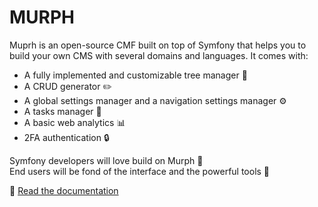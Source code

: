 # MURPH

Muprh is an open-source CMF built on top of Symfony that helps you to build your own CMS with several domains and languages. It comes with:

* A fully implemented and customizable tree manager 🌳
* A CRUD generator ✏️
* A global settings manager and a navigation settings manager ⚙️
* A tasks manager 🧹
* A basic web analytics 📊
* 2FA authentication 🔒

Symfony developers will love build on Murph 🧪  
End users will be fond of the interface and the powerful tools 💜

📗 [Read the documentation](https://doc.murph-project.org/)
